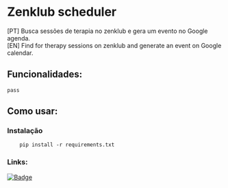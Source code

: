 # Zenklub scheduler

[PT] Busca sessões de terapia no zenklub e gera um evento no Google agenda.<br>
[EN] Find for therapy sessions on zenklub and generate an event on Google calendar.


## Funcionalidades:
    pass

## Como usar:

### Instalação
```
    pip install -r requirements.txt
```

### Links:
[![Badge](https://img.shields.io/static/v1?label=Acesse&message=o%20site&color=yellowgreen)](https://github.com/rafaelximenez/zenklub)
